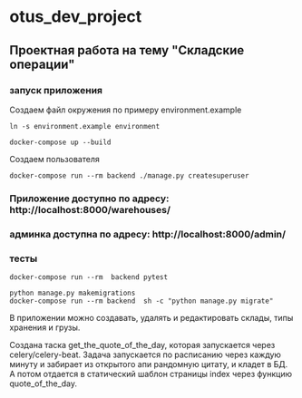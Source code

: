 # otus_dev_project

## Проектная работа на тему "Складские операции"


### запуск приложения

Создаем файл окружения по примеру environment.example
```
ln -s environment.example environment
```

```
docker-compose up --build
```

Создаем пользователя

```
docker-compose run --rm backend ./manage.py createsuperuser
```
### Приложение доступно по адресу: http://localhost:8000/warehouses/

### админка доступна по адресу: http://localhost:8000/admin/

### тесты
```
docker-compose run --rm  backend pytest
```


```
python manage.py makemigrations
docker-compose run --rm backend  sh -c "python manage.py migrate"
```

В приложении можно создавать, удалять и редактировать склады, типы хранения и грузы.

Создана таска get_the_quote_of_the_day, которая запускается через celery/celery-beat.
Задача запускается по расписанию через каждую минуту и забирает из открытого апи рандомную цитату,
и кладет в БД. А потом отдается в статический шаблон страницы index через функцию quote_of_the_day.